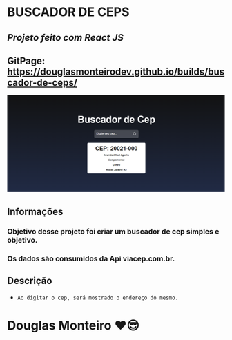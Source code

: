 # BUSCADOR DE CEPS

## <i>Projeto feito com React JS </i>

## GitPage: https://douglasmonteirodev.github.io/builds/buscador-de-ceps/

 <p align="center">
      <img src="src/assets/preview/home_preview.png">
 </p>

## Informações

### Objetivo desse projeto foi criar um buscador de cep simples e objetivo.

### Os dados são consumidos da Api viacep.com.br.

## Descrição

- `Ao digitar o cep, será mostrado o endereço do mesmo.`

# Douglas Monteiro ❤😎
